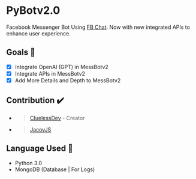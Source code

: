 # PyBotv2.0

Facebook Messenger Bot Using [FB Chat](https://fbchat.readthedocs.io/en/stable/index.html). Now with new integrated APIs to enhance user experience.

## Goals 📝

- [x] Integrate OpenAI (GPT) in MessBotv2
- [x] Integrate APIs in MessBotv2 
- [x] Add More Details and Depth to MessBotv2

## Contribution ✔️

- > [CluelessDev](https://github.com/CluelessDev) - Creator
- > [JacovJS](https://github.com/JacovJS)

## Language Used 🚀

* Python 3.0
* MongoDB (Database | For Logs)





